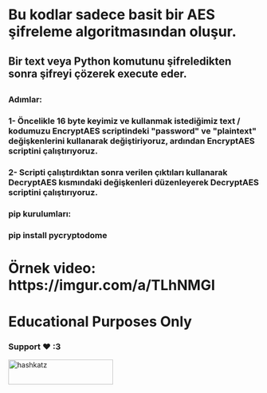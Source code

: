 <h1>Bu kodlar sadece basit bir AES şifreleme algoritmasından oluşur.</h1>
<h2>Bir text veya Python komutunu şifreledikten sonra şifreyi çözerek execute eder.<h2>
  
<h3>Adımlar:</h3>
<h3>1- Öncelikle 16 byte keyimiz ve kullanmak istediğimiz text / kodumuzu EncryptAES scriptindeki "password" ve "plaintext" değişkenlerini kullanarak değiştiriyoruz, ardından EncryptAES scriptini çalıştırıyoruz.<h3>
<h3>2- Scripti çalıştırdıktan sonra verilen çıktıları kullanarak DecryptAES kısmındaki değişkenleri düzenleyerek DecryptAES scriptini çalıştırıyoruz.<h3>

<h3>pip kurulumları:<h3>
<h3>pip install pycryptodome</h3>

<h1>Örnek video: https://imgur.com/a/TLhNMGI</h1>

<h1>Educational Purposes Only</h1>

<h3 align="left">Support ❤️ :3</h3>
<p><a href="https://www.buymeacoffee.com/hashkatz"> <img align="left" src="https://cdn.buymeacoffee.com/buttons/v2/default-yellow.png" height="50" width="210" alt="hashkatz" /></a></p><br><br>
